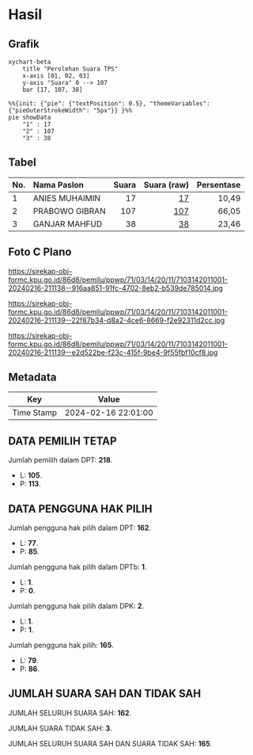 # Hasil

## Grafik

```mermaid
xychart-beta
    title "Perolehan Suara TPS"
    x-axis [01, 02, 03]
    y-axis "Suara" 0 --> 107
    bar [17, 107, 38]
```

```mermaid
%%{init: {"pie": {"textPosition": 0.5}, "themeVariables": {"pieOuterStrokeWidth": "5px"}} }%%
pie showData
    "1" : 17
    "2" : 107
    "3" : 38
```

## Tabel

| No. | Nama Paslon    | Suara | Suara (raw) | Persentase |
|:--- |:-------------- | -----:| -----------:| ----------:|
| 1   | ANIES MUHAIMIN | 17    | [17][p-1]   | 10,49      |
| 2   | PRABOWO GIBRAN | 107   | [107][p-2]  | 66,05      |
| 3   | GANJAR MAHFUD  | 38    | [38][p-3]   | 23,46      |


[p-1]: https://github.com/gigit-pemilu/pemilu-2024-71-sulawesi-utara/blob/main/pilpres/hitung-suara/sub/71-sulawesi-utara/sub/03-kepulauan-sangihe/sub/14-tabukan-tengah/sub/2011-tariang-baru/sub/001-tps/sub/paslon-1.txt
[p-2]: https://github.com/gigit-pemilu/pemilu-2024-71-sulawesi-utara/blob/main/pilpres/hitung-suara/sub/71-sulawesi-utara/sub/03-kepulauan-sangihe/sub/14-tabukan-tengah/sub/2011-tariang-baru/sub/001-tps/sub/paslon-2.txt
[p-3]: https://github.com/gigit-pemilu/pemilu-2024-71-sulawesi-utara/blob/main/pilpres/hitung-suara/sub/71-sulawesi-utara/sub/03-kepulauan-sangihe/sub/14-tabukan-tengah/sub/2011-tariang-baru/sub/001-tps/sub/paslon-3.txt

## Foto C Plano

https://sirekap-obj-formc.kpu.go.id/86d8/pemilu/ppwp/71/03/14/20/11/7103142011001-20240216-211138--916aa851-91fc-4702-8eb2-b539de785014.jpg

https://sirekap-obj-formc.kpu.go.id/86d8/pemilu/ppwp/71/03/14/20/11/7103142011001-20240216-211139--22f87b34-d8a2-4ce6-8669-f2e92311d2cc.jpg

https://sirekap-obj-formc.kpu.go.id/86d8/pemilu/ppwp/71/03/14/20/11/7103142011001-20240216-211139--e2d522be-f23c-415f-9be4-9f55fbf10cf8.jpg


## Metadata

| Key        | Value               |
| ---------- | ------------------- |
| Time Stamp | 2024-02-16 22:01:00 |


## DATA PEMILIH TETAP

Jumlah pemilih dalam DPT: **218**.
 * L: **105**.
 * P: **113**.

## DATA PENGGUNA HAK PILIH

Jumlah pengguna hak pilih dalam DPT: **162**.
 * L: **77**.
 * P: **85**.

Jumlah pengguna hak pilih dalam DPTb: **1**.
 * L: **1**.
 * P: **0**.

Jumlah pengguna hak pilih dalam DPK: **2**.
 * L: **1**.
 * P: **1**.

Jumlah pengguna hak pilih: **165**.
 * L: **79**.
 * P: **86**.

## JUMLAH SUARA SAH DAN TIDAK SAH

JUMLAH SELURUH SUARA SAH: **162**.

JUMLAH SUARA TIDAK SAH: **3**.

JUMLAH SELURUH SUARA SAH DAN SUARA TIDAK SAH: **165**.


